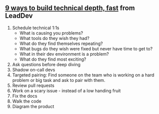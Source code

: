 
##  [9 ways to build technical depth, fast](https://leaddev.com/personal-development/9-ways-build-technical-depth-fast) from LeadDev

1. Schedule technical 1:1s 
	- What is causing you problems?
	- What tools do they wish they had? 
	- What do they find themselves repeating? 
	- What bugs do they wish were fixed but never have time to get to? 
	- What in their dev environment is a problem? 
	- What do they find most exciting?
1. Ask questions before deep diving
2. Shadow on-call devs
3. Targeted pairing: Find someone on the team who is working on a hard problem or big task and ask to pair with them.
4. Review pull requests
5. Work on a scary issue - instead of a low handing fruit
6. Fix the docs
7. Walk the code
8. Diagram the product